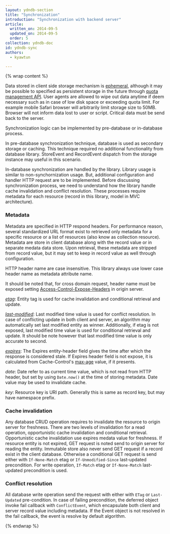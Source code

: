 ```yaml
---
layout: ydndb-section
title: "Synchronization"
introduction: "Synchronization with backend server"
article:
  written_on: 2014-09-5
  updated_on: 2014-09-5
  order: 5
collection: ydndb-doc
id: ydndb-sync
authors:
  - kyawtun

---
```


{% wrap content %}

Data stored in client side storage mechanism is [ephemeral](https://developers.google.com/chrome/whitepapers/storage), although it may be possible to specified as persistent storage in the future through [quota management API](http://www.w3.org/TR/quota-api/). User agents are allowed to wipe out data anytime if deem necessary such as in case of low disk space or exceeding quota limit. For example mobile Safari browser will arbitrarily limit storage size to 50MB. Browser will not inform data lost to user or script. Critical data must be send back to the server.

Synchronization logic can be implemented by pre-database or in-database process.

In pre-database synchronization technique, database is used as secondary storage or caching. This technique required no additional functionality from database library. StoreEvent and RecordEvent dispatch from the storage instance may useful in this scenario.

In-database synchronization are handled by the library. Library usage is similar to non-synchornization usage. But, additional configuration and handler HTTP request are to be implemented. Before discussing synchronization process, we need to understand how the library handle cache invalidation and conflict resolution. These processes require metadata for each resource (record in this library, model in MVC architecture).

### Metadata

Metadata are specified in HTTP respond headers. For performance reason, several standardized URL format exist to retrieved only metadata for a specific resource or a list of resources (also know as collection resource). Metadata are store in client database along with the record value or in separate medata data store. Upon retrieval, these metadata are stripped from record value, but it may set to keep in record value as well through configuration. 

HTTP header name are case insensitive. This library always use lower case header name as metadata attribute name.

It should be noted that, for cross domain request, header name must be exposed setting [Access-Control-Expose-Headers](https://developer.mozilla.org/en-US/docs/HTTP/Access_control_CORS) in origin server.

[*etag*](http://www.w3.org/Protocols/rfc2616/rfc2616-sec3.html#sec3.11): Entity tag is used for cache invalidation and conditional retrieval and update.

[*last-modified*](http://www.w3.org/Protocols/rfc2616/rfc2616-sec14.html#sec14.29): Last modified time value is used for conflict resolution. In case of conflicting update in both client and server, an algorithm may automatically set last modified entity as winner. Additionally, if etag is not exposed, last modified time value is used for conditional retrieval and update. It should be note however that last modified time value is only accurate to second.

[*expires*](http://www.w3.org/Protocols/rfc2616/rfc2616-sec14.html#sec14.21): The Expires entity-header field gives the time after which the response is considered stale. If Expires header field is not expose, it is calculated from Cache-Control's [max-age](http://www.w3.org/Protocols/rfc2616/rfc2616-sec14.html#sec14.9.3) value, if it presents.

*date*: Date refer to as current time value, which is not read from HTTP header, but set by using `Date.now()` at the time of storing metadata. Date value may be used to invalidate cache.

*key*: Resource key is URI path. Generally this is same as record key, but may have namespace prefix.

### Cache invalidation

Any database CRUD operation requires to invalidate the resource to origin server for freshness. There are two levels of invalidation for a read operation, opportunistic cache invalidation and conditional retrieval. Opportunistic cache invalidation use expires medata value for freshness. If resource entity is not expired, GET request is noted send to origin server for reading the entity. Immutable store also never send GET request if a record exist in the client database. Otherwise a conditional GET request is send either with `If-None-Match` etag or `If-Unmodified-Since` last-updated precondition. For write operation, `If-Match` etag or `If-None-Match` last-updated precondition is used.  

### Conflict resolution

All database write operation send the request with either with `ETag` or `Last-Updated` pre-condition. In case of failing precondition, the deferred object invoke fail callback with `ConflictEvent`, which encapsulate both client and server record value including metadata. If the Event object is not resolved in the fail callback, the event is resolve by default algorithm.           

{% endwrap %}        